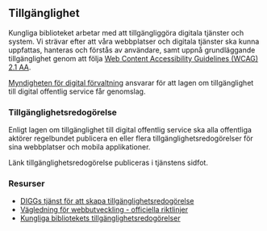 ## Tillgänglighet
Kungliga biblioteket arbetar med att tillgängliggöra digitala tjänster och system. Vi strävar efter att våra webbplatser och digitala tjänster ska kunna uppfattas, hanteras och förstås av användare, samt uppnå grundläggande tillgänglighet genom att följa [Web Content Accessibility Guidelines (WCAG) 2.1 AA](https://www.w3.org/TR/2008/REC-WCAG20-20081211/).

[Myndigheten för digital förvaltning](https://www.digg.se/) ansvarar för att lagen om tillgänglighet till digital offentlig service får genomslag. 

### Tillgänglighetsredogörelse
Enligt lagen om tillgänglighet till digital offentlig service ska alla offentliga aktörer regelbundet publicera en eller flera tillgänglighetsredogörelser för sina webbplatser och mobila applikationer.

Länk tillgänglighetsredogörelse publiceras i tjänstens sidfot. 

### Resurser
- [DIGGs tjänst för att skapa tillgänglighetsredogörelse](https://trg.digg.se/asg.php)
- [Vägledning för webbutveckling - officiella riktlinjer](https://webbriktlinjer.se/)
- [Kungliga bibliotekets tillgänglighetsredogörelser](https://www.kb.se/om-oss/tillganglighet-pa-kbs-webbplatser-och-digitala-tjanster.html)
